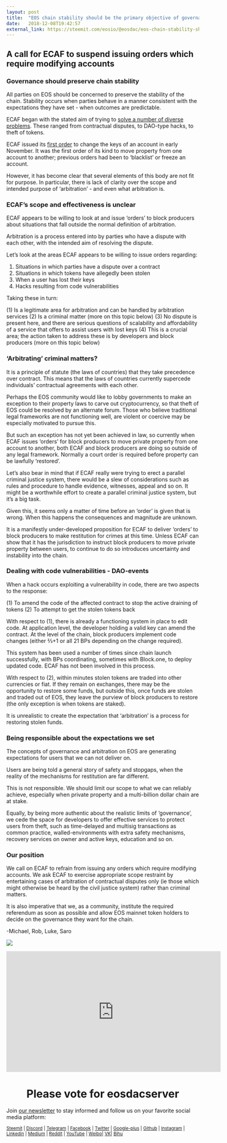 ```yaml
---
layout: post
title:  "EOS chain stability should be the primary objective of governance"
date:   2018-12-08T19:42:57
external_link: https://steemit.com/eosio/@eosdac/eos-chain-stability-should-be-the-primary-objective-of-governance
---
```

## A call for ECAF to suspend issuing orders which require modifying accounts


### Governance should preserve chain stability

All parties on EOS should be concerned to preserve the stability of the chain. Stability occurs when parties behave in a manner consistent with the expectations they have set - when outcomes are predictable.

ECAF began with the stated aim of trying to [solve a number of diverse problems](https://www.youtube.com/watch?v=_gbfAJS3jjM). These ranged from contractual disputes, to DAO-type hacks, to theft of tokens. 

ECAF issued its [first order](https://eoscorearbitration.io/wp-content/uploads/2018/11/ECAF-Ruling-Case-0023-2018-11-08-AR-001.pdf) to change the keys of an account in early November. It was the first order of its kind to move property from one account to another; previous orders had been to ‘blacklist’ or freeze an account.

However, it has become clear that several elements of this body are not fit for purpose. In particular, there is lack of clarity over the scope and intended purpose of ‘arbitration’ - and even what arbitration is.


### ECAF’s scope and effectiveness is unclear

ECAF appears to be willing to look at and issue ‘orders’ to block producers about situations that fall outside the normal definition of arbitration.

Arbitration is a process entered into by parties who have a dispute with each other, with the intended aim of resolving the dispute. 

Let’s look at the areas ECAF appears to be willing to issue orders regarding:
1) Situations in which parties have a dispute over a contract
2) Situations in which tokens have allegedly been stolen
3) When a user has lost their keys
4) Hacks resulting from code vulnerabilities 


Taking these in turn:

(1) Is a legitimate area for arbitration and can be handled by arbitration services 
(2) Is a criminal matter (more on this topic below)
(3) No dispute is present here, and there are serious questions of scalability and affordability of a service that offers to assist users with lost keys
(4) This is a crucial area; the action taken to address these is by developers and block producers (more on this topic below)


### ‘Arbitrating’ criminal matters?

It is a principle of statute (the laws of countries) that they take precedence over contract. This means that the laws of countries currently supercede individuals’ contractual agreements with each other.

Perhaps the EOS community would like to lobby governments to make an exception to their property laws to carve out cryptocurrency, so that theft of EOS could be resolved by an alternate forum. Those who believe traditional legal frameworks are not functioning well, are violent or coercive may be especially motivated to pursue this.
 
But such an exception has not yet been achieved in law, so currently when ECAF issues ‘orders’ for block producers to move private property from one account to another, both ECAF and block producers are doing so outside of any legal framework. Normally a court order is required before property can be lawfully ‘restored’.

Let’s also bear in mind that if ECAF really were trying to erect a parallel criminal justice system, there would be a slew of considerations such as rules and procedure to handle evidence, witnesses, appeal and so on. It might be a worthwhile effort to create a parallel criminal justice system, but it’s a big task.

Given this, it seems only a matter of time before an ‘order’ is given that is wrong. When this happens the consequences and magnitude are unknown.

It is a manifestly under-developed proposition for ECAF to deliver ‘orders’ to block producers to make restitution for crimes at this time. Unless ECAF can show that it has the jurisdiction to instruct block producers to move private property between users, to continue to do so introduces uncertainty and instability into the chain.



### Dealing with code vulnerabilities - DAO-events

When a hack occurs exploiting a vulnerability in code, there are two aspects to the response:

(1) To amend the code of the affected contract to stop the active draining of tokens
(2) To attempt to get the stolen tokens back

With respect to (1), there is already a functioning system in place to edit code. At application level, the developer holding a valid key can amend the contract. At the level of the chain, block producers implement code changes (either ⅔+1 or all 21 BPs depending on the change required).

This system has been used a number of times since chain launch successfully, with BPs coordinating, sometimes with Block.one, to deploy updated code. ECAF has not been involved in this process.

With respect to (2), within minutes stolen tokens are traded into other currencies or fiat. If they remain on exchanges, there may be the opportunity to restore some funds, but outside this, once funds are stolen and traded out of EOS, they leave the purview of block producers to restore (the only exception is when tokens are staked). 

It is unrealistic to create the expectation that ‘arbitration’ is a process for restoring stolen funds. 



### Being responsible about the expectations we set
 
The concepts of governance and arbitration on EOS are generating expectations for users that we can not deliver on.
 
Users are being told a general story of safety and stopgaps, when the reality of the mechanisms for restitution are far different. 
 
This is not responsible. We should limit our scope to what we can reliably achieve, especially when private property and a multi-billion dollar chain are at stake.
 
Equally, by being more authentic about the realistic limits of ‘governance’, we cede the space for developers to offer effective services to protect users from theft, such as time-delayed and multisig transactions as common practice, walled-environments with extra safety mechanisms, recovery services on owner and active keys, education and so on.

 
### Our position
 
We call on ECAF to refrain from issuing any orders which require modifying accounts. We ask ECAF to exercise appropriate scope restraint by entertaining cases of arbitration of contractual disputes only (ie those which might otherwise be heard by the civil justice system) rather than criminal matters.

It is also imperative that we, as a community, institute the required referendum as soon as possible and allow EOS mainnet token holders to decide on the governance they want for the chain.


-Michael, Rob, Luke, Saro

<a href="https://eosdac.io/"><img src="https://cdn.steemitimages.com/DQmRQWM3QtQ21wddAMCjbVRhB3rM7L4AGWLY9QpNmkXNLps/Screen%20Shot%202018-06-12%20at%2011.00.55%20PM.png"></a>

<iframe width="560" height="315" src="https://www.youtube.com/embed/PbQpAJOP6iA" frameborder="0" allow="autoplay; encrypted-media" allowfullscreen></iframe>

<center><h1>Please vote for eosdacserver</h1></center>

Join <a href="https://eosdac.io/news/#newsletter">our newsletter</a> to stay informed and follow us on your favorite social media platform:

<sub><a href="https://steemit.com/@eosdac" target="_blank">Steemit</a> | <a href="http://discord.io/eosdac" target="_blank">Discord</a> | <a href="https://t.me/eosdacio" target="_blank">Telegram</a> | <a href="https://facebook.com/eosdac" target="_blank">Facebook</a> | <a href="https://twitter.com/eosdac" target="_blank">Twitter</a> | <a href="https://plus.google.com/+eosdac" target="_blank">Google-plus</a> | <a href="https://github.com/eosdac" target="_blank">Github</a> | <a href="https://instagram.com/eosdac" target="_blank">Instagram</a> | <a href="https://linkedin.com/company/eosdac" target="_blank">Linkedin</a> | <a href="https://medium.com/eosdac" target="_blank">Medium</a> | <a href="https://www.reddit.com/r/EOSDAC/" target="_blank">Reddit</a> | <a href="https://www.youtube.com/eosdac" target="_blank">YouTube</a> | <a href="http://weibo.com/eosdac" target=”_blank”>Weibo</a>| <a href="https://vk.com/eosdac" target="_blank">VK</a>| <a href="https://bihu.com/people/586348" target="_blank">Bihu</a></sub>
